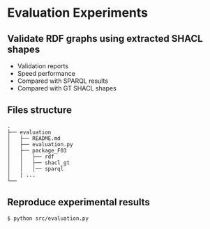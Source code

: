 # Evaluation Experiments 

## Validate RDF graphs using extracted SHACL shapes 

- Validation reports
- Speed performance
- Compared with SPARQL results 
- Compared with GT SHACL shapes 

## Files structure 

```
.
├── evaluation
│   ├── README.md
│   ├── evaluation.py
│   ├── package_F03
│   │   ├── rdf
│   │   ├── shacl_gt
│   │   │── sparql
│   | ...
└── 
```

## Reproduce experimental results 
```
$ python src/evaluation.py 
```